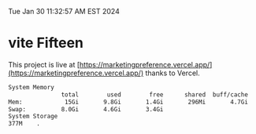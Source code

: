 Tue Jan 30 11:32:57 AM EST 2024

# vite Fifteen


This project is live at [https://marketingpreference.vercel.app/](https://marketingpreference.vercel.app/) thanks to Vercel.

```bash
System Memory
               total        used        free      shared  buff/cache   available
Mem:            15Gi       9.8Gi       1.4Gi       296Mi       4.7Gi       5.5Gi
Swap:          8.0Gi       4.6Gi       3.4Gi
System Storage
377M	.
```
```bash
